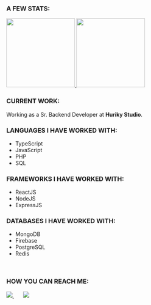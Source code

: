 ### A FEW STATS:
<div>
  <a href="https://github.com/marcelino-borges">
    <img height="180em" src="https://github-readme-stats.vercel.app/api?username=NickolayKu&show_icons=true&theme=default&include_all_commits=true&count_private=true"/>   
    <img height="180em" src="https://github-readme-stats.vercel.app/api/top-langs/?username=NickolayKu&layout=compact&langs_count=7&theme=default&count_private=true"/>
  </a>
</div>

### CURRENT WORK:
Working as a Sr. Backend Developer at <b>Huriky Studio</b>.
<br />
  
### LANGUAGES I HAVE WORKED WITH:
<ul>
  <li>TypeScript</li>
  <li>JavaScript</li>
  <li>PHP</li>
  <li>SQL</li>
</ul>  
  
### FRAMEWORKS I HAVE WORKED WITH:
<ul>
  <li>ReactJS</li>
  <li>NodeJS</li>
  <li>ExpressJS</li>
</ul>  
  
### DATABASES I HAVE WORKED WITH:
<ul>
  <li>MongoDB</li>
  <li>Firebase</li>
  <li>PostgreSQL</li>
  <li>Redis</li>
</ul>  
<br />
 
### HOW YOU CAN REACH ME:
<div>
  <a href = "mailto:nickolay.kurnosov@gmail.com">
    <img src="https://img.shields.io/badge/-GMail-%23333?style=for-the-badge&logo=gmail&logoColor=white">
  </a>&nbsp;&nbsp;&nbsp;&nbsp;&nbsp;
  <a href="https://t.me/ni_cko_lay" target="_blank">
    <img src="https://img.shields.io/badge/-Telegram-%230077B5?style=for-the-badge&logo=telegram&logoColor=white" target="_blank">
  </a>  
</div>
